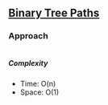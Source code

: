 ## [Binary Tree Paths](https://leetcode.com/problems/binary-tree-paths/)

### Approach

```js


```

##### Complexity

- Time: O(n)
- Space: O(1)
